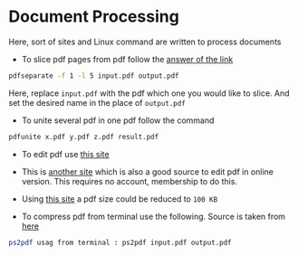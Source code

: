 Document Processing
===================

Here, sort of sites and Linux command are written to process documents

- To slice pdf pages from pdf follow the [answer of the link](https://superuser.com/a/1034450/1237624)

```sh
pdfseparate -f 1 -l 5 input.pdf output.pdf
```
Here, replace `input.pdf` with the pdf which one you would like to slice. And set the desired name in the place of `output.pdf`

- To unite several pdf in one pdf follow the command

```sh
pdfunite x.pdf y.pdf z.pdf result.pdf
```

- To edit pdf use [this site](https://www.pdfescape.com/account/login/?des=oB93D766D2B030A01594B9327F6D66FB4304E0F8382F589BD)

- This is [another site](https://www.pdf2go.com/) which is also a good source to edit pdf in online version. This requires no account, membership to do this.

- Using [this site](https://bigpdf.11zon.com/en/compress-pdf/compress-pdf-to-100kb.php) a pdf size could be reduced to `100 KB`

- To compress pdf from terminal use the following. Source is taken from [here](https://www.journaldev.com/34668/reduce-pdf-file-size-in-linux)

```sh
ps2pdf usag from terminal : ps2pdf input.pdf output.pdf
```
